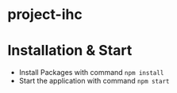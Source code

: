 # project-ihc


# Installation & Start

- Install Packages with command ``npm install``
- Start the application with command ``npm start``
